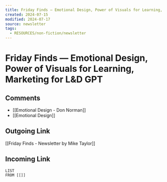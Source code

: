 ```yaml
---
title: Friday Finds — Emotional Design, Power of Visuals for Learning, Marketing for L&D GPT
created: 2024-07-15
modified: 2024-07-17
source: newsletter
tags:
  - RESOURCES/non-fiction/newsletter
---
```

# Friday Finds — Emotional Design, Power of Visuals for Learning, Marketing for L&D GPT
## Comments
- [[Emotional Design - Don Norman]]
- [[Emotional Design]]
## Outgoing Link
[[Friday Finds - Newsletter by Mike Taylor]]
## Incoming Link
```dataview
LIST
FROM [[]]
```
